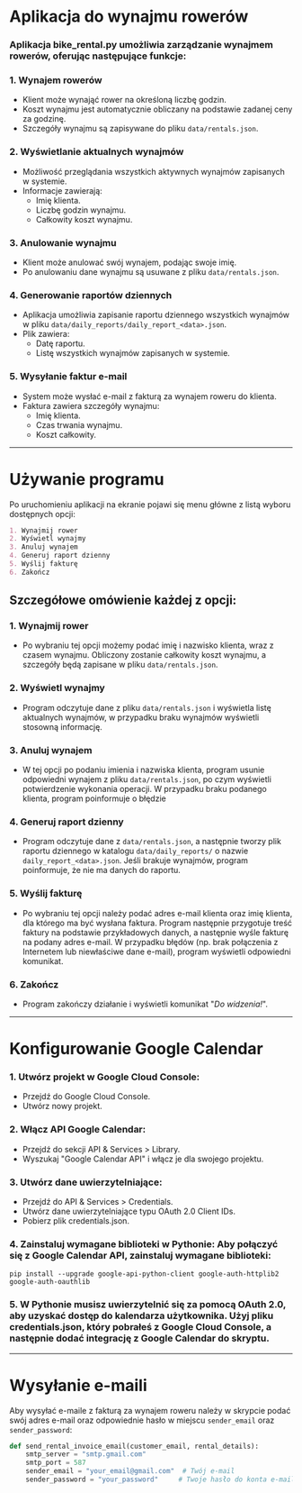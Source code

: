 # Aplikacja do wynajmu rowerów
### Aplikacja bike_rental.py umożliwia zarządzanie wynajmem rowerów, oferując następujące funkcje:

### 1. Wynajem rowerów
- Klient może wynająć rower na określoną liczbę godzin.
- Koszt wynajmu jest automatycznie obliczany na podstawie zadanej ceny za godzinę.
- Szczegóły wynajmu są zapisywane do pliku `data/rentals.json`.
### 2. Wyświetlanie aktualnych wynajmów
- Możliwość przeglądania wszystkich aktywnych wynajmów zapisanych w systemie.
- Informacje zawierają:
  - Imię klienta.
  - Liczbę godzin wynajmu.
  - Całkowity koszt wynajmu.
### 3. Anulowanie wynajmu
- Klient może anulować swój wynajem, podając swoje imię.
- Po anulowaniu dane wynajmu są usuwane z pliku `data/rentals.json`.
### 4. Generowanie raportów dziennych
- Aplikacja umożliwia zapisanie raportu dziennego wszystkich wynajmów w pliku `data/daily_reports/daily_report_<data>.json`.
- Plik zawiera:
  - Datę raportu.
  - Listę wszystkich wynajmów zapisanych w systemie.
### 5. Wysyłanie faktur e-mail
- System może wysłać e-mail z fakturą za wynajem roweru do klienta.
- Faktura zawiera szczegóły wynajmu:
  - Imię klienta.
  - Czas trwania wynajmu.
  - Koszt całkowity.

---

# Używanie programu
Po uruchomieniu aplikacji na ekranie pojawi się menu główne z listą wyboru dostępnych opcji:
```markdown
1. Wynajmij rower
2. Wyświetl wynajmy
3. Anuluj wynajem
4. Generuj raport dzienny
5. Wyślij fakturę
6. Zakończ
```

## Szczegółowe omówienie każdej z opcji:
### 1. Wynajmij rower
  - Po wybraniu tej opcji możemy podać imię i nazwisko klienta, wraz z czasem wynajmu. Obliczony zostanie całkowity koszt wynajmu, a szczegóły będą zapisane w pliku `data/rentals.json`.
### 2. Wyświetl wynajmy
  - Program odczytuje dane z pliku `data/rentals.json` i wyświetla listę aktualnych wynajmów, w przypadku braku wynajmów wyświetli stosowną informację.
### 3. Anuluj wynajem
  - W tej opcji po podaniu imienia i nazwiska klienta, program usunie odpowiedni wynajem z pliku `data/rentals.json`, po czym wyświetli potwierdzenie wykonania operacji. W przypadku braku podanego klienta, program poinformuje o błędzie
### 4. Generuj raport dzienny
  - Program odczytuje dane z `data/rentals.json`, a następnie tworzy plik raportu dziennego w katalogu `data/daily_reports/` o nazwie `daily_report_<data>.json`. Jeśli brakuje wynajmów, program poinformuje, że nie ma danych do raportu.
### 5. Wyślij fakturę
  - Po wybraniu tej opcji należy podać adres e-mail klienta oraz imię klienta, dla którego ma być wysłana faktura. Program następnie przygotuje treść faktury na podstawie przykładowych danych, a następnie wyśle fakturę na podany adres e-mail. W przypadku błędów (np. brak połączenia z Internetem lub niewłaściwe dane e-mail), program wyświetli odpowiedni komunikat.
### 6. Zakończ
  - Program zakończy działanie i wyświetli komunikat "*Do widzenia!*".

---

# Konfigurowanie Google Calendar

### 1. Utwórz projekt w Google Cloud Console:
  - Przejdź do Google Cloud Console.
  - Utwórz nowy projekt.
### 2. Włącz API Google Calendar:
  - Przejdź do sekcji API & Services > Library.
  - Wyszukaj "Google Calendar API" i włącz je dla swojego projektu.
### 3. Utwórz dane uwierzytelniające:
  - Przejdź do API & Services > Credentials.
  - Utwórz dane uwierzytelniające typu OAuth 2.0 Client IDs.
  - Pobierz plik credentials.json.
### 4. Zainstaluj wymagane biblioteki w Pythonie: Aby połączyć się z Google Calendar API, zainstaluj wymagane biblioteki:
```
pip install --upgrade google-api-python-client google-auth-httplib2 google-auth-oauthlib
```
### 5. W Pythonie musisz uwierzytelnić się za pomocą OAuth 2.0, aby uzyskać dostęp do kalendarza użytkownika. Użyj pliku credentials.json, który pobrałeś z Google Cloud Console, a następnie dodać integrację z Google Calendar do skryptu.

---

# Wysyłanie e-maili
Aby wysyłać e-maile z fakturą za wynajem roweru należy w skrypcie podać swój adres e-mail oraz odpowiednie hasło w miejscu `sender_email` oraz `sender_password`:
```python
def send_rental_invoice_email(customer_email, rental_details):
    smtp_server = "smtp.gmail.com"
    smtp_port = 587
    sender_email = "your_email@gmail.com"  # Twój e-mail
    sender_password = "your_password"     # Twoje hasło do konta e-mail
```
